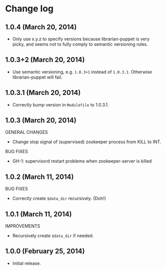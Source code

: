 # Change log

## 1.0.4 (March 20, 2014)

* Only use x.y.z to specify versions because librarian-puppet is very picky, and seems not to fully comply to
  semantic versioning rules.


## 1.0.3+2 (March 20, 2014)

* Use semantic versioning, e.g. `1.0.3+1` instead of `1.0.3.1`.  Otherwise librarian-puppet will fail.


## 1.0.3.1 (March 20, 2014)

* Correctly bump version in `Modulefile` to 1.0.3.1.


## 1.0.3 (March 20, 2014)

GENERAL CHANGES

* Change stop signal of (supervised) zookeeper process from KILL to INT.

BUG FIXES

* GH-1: supervisord restart problems when zookeeper-server is killed


## 1.0.2 (March 11, 2014)

BUG FIXES

* Correctly create `$data_dir` recursively.  (Doh!)


## 1.0.1 (March 11, 2014)

IMPROVEMENTS

* Recursively create `$data_dir` if needed.


## 1.0.0 (February 25, 2014)

* Initial release.

